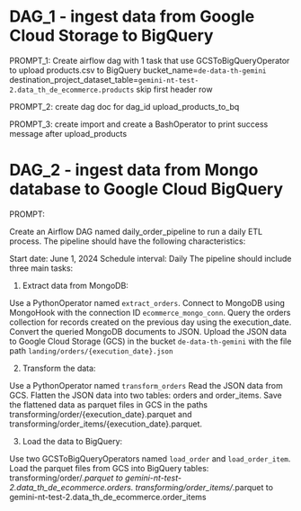 # DAG_1 - ingest data from Google Cloud Storage to BigQuery

PROMPT_1:
Create airflow dag with 1 task that use GCSToBigQueryOperator to upload products.csv to BigQuery
bucket_name=`de-data-th-gemini`
destination_project_dataset_table=`gemini-nt-test-2.data_th_de_ecommerce.products`
skip first header row

PROMPT_2:
create dag doc for dag_id upload_products_to_bq

PROMPT_3:
create import and create a BashOperator to print success message after upload_products


# DAG_2 - ingest data from Mongo database to Google Cloud BigQuery

PROMPT:

Create an Airflow DAG named daily_order_pipeline to run a daily ETL process. The pipeline should have the following characteristics:

Start date: June 1, 2024
Schedule interval: Daily
The pipeline should include three main tasks:

1. Extract data from MongoDB:

Use a PythonOperator named `extract_orders`.
Connect to MongoDB using MongoHook with the connection ID `ecommerce_mongo_conn`.
Query the orders collection for records created on the previous day using the execution_date.
Convert the queried MongoDB documents to JSON.
Upload the JSON data to Google Cloud Storage (GCS) in the bucket `de-data-th-gemini` with the file path `landing/orders/{execution_date}.json`

2. Transform the data:

Use a PythonOperator named `transform_orders`
Read the JSON data from GCS.
Flatten the JSON data into two tables: orders and order_items.
Save the flattened data as parquet files in GCS in the paths transforming/order/{execution_date}.parquet and transforming/order_items/{execution_date}.parquet.

3. Load the data to BigQuery:

Use two GCSToBigQueryOperators named `load_order` and `load_order_item`.
Load the parquet files from GCS into BigQuery tables:
transforming/order/*.parquet to gemini-nt-test-2.data_th_de_ecommerce.orders.
transforming/order_items/*.parquet to gemini-nt-test-2.data_th_de_ecommerce.order_items


